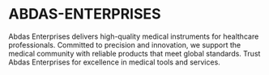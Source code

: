 # ABDAS-ENTERPRISES
Abdas Enterprises delivers high-quality medical instruments for healthcare professionals. Committed to precision and innovation, we support the medical community with reliable products that meet global standards. Trust Abdas Enterprises for excellence in medical tools and services.

